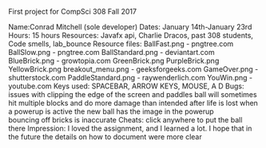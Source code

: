 
First project for CompSci 308 Fall 2017

Name:Conrad Mitchell (sole developer)
Dates: January 14th-January 23rd 
Hours: 15 hours
Resources: Javafx api, Charlie Dracos, past 308 students, Code smells, lab_bounce
Resource files: BallFast.png - 		 pngtree.com
				BallSlow.png - 		 pngtree.com
				BallStandard.png -   deviantart.com
				BlueBrick.png - 	 growtopia.com
				GreenBrick.png
				PurpleBrick.png
				YellowBrick.png
				breakout_menu.png -  geeksforgeeks.com
				GameOver.png -       shutterstock.com
				PaddleStandard.png - raywenderlich.com
				YouWin.png -		 youtube.com
Keys used: SPACEBAR, ARROW KEYS, MOUSE, A D
Bugs: issues with clipping the edge of the screen and paddles
	  ball will sometimes hit multiple blocks and do more damage than intended
	  after life is lost when a powerup is active the new ball has the image in the powerup\
	  bouncing off bricks is inaccurate
Cheats: click anywhere to put the ball there
Impression: I loved the assignment, and I learned a lot. I hope that in the future the details on how to document were more clear
	  

	  
	  

				
				